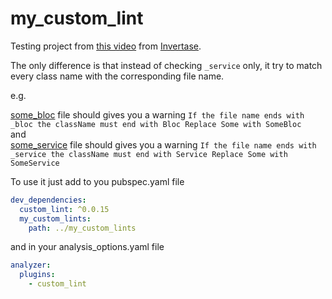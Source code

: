 # my_custom_lint

Testing project from [this video](https://www.youtube.com/watch?v=Okg1Os-gtbo) from [Invertase](https://invertase.io).

The only difference is that instead of checking `_service` only, it try to match every class name with the corresponding file name.

e.g.

[some_bloc](my_dart_app/some_bloc.dart) file should gives you a warning `If the file name ends with _bloc the className must end with Bloc
Replace Some with SomeBloc`<br>
and<br>
[some_service](my_dart_app/some_service.dart) file should gives you a warning `If the file name ends with _service the className must end with Service
Replace Some with SomeService`<br>


To use it just add to you pubspec.yaml file

```yaml
dev_dependencies:
  custom_lint: ^0.0.15
  my_custom_lints:
    path: ../my_custom_lints
```

and in your analysis_options.yaml file

```yaml
analyzer:
  plugins:
    - custom_lint
```